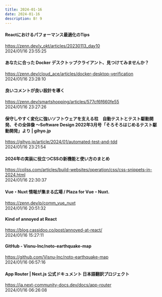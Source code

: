 ```yaml
---
title: 2024-01-16
date: 2024-01-16
description: B! 9
---
```


#### Reactにおけるパフォーマンス最適化のTips
https://zenn.dev/y_okt/articles/20230113_day10<br>
2024/01/16 23:55:25<br>


#### あなたに合った Docker デスクトップクライアント、見つけてみませんか？
https://zenn.dev/cloud_ace/articles/docker-desktop-verification<br>
2024/01/16 23:28:10<br>


#### 良いコメントが良い設計を導く
https://zenn.dev/smartshopping/articles/577cf6f660fe55<br>
2024/01/16 23:27:26<br>


#### 保守しやすく変化に強いソフトウェアを支える柱　自動テストとテスト駆動開発、その全体像 ～Software Design 2022年3月号「そろそろはじめるテスト駆動開発」より | gihyo.jp
https://gihyo.jp/article/2024/01/automated-test-and-tdd<br>
2024/01/16 23:21:54<br>


#### 2024年の実装に役立つCSSの新機能と使い方のまとめ
https://coliss.com/articles/build-websites/operation/css/css-snippets-in-2024.html<br>
2024/01/16 22:30:37<br>


#### Vue・Nuxt 情報が集まる広場 / Plaza for Vue・Nuxt.
https://zenn.dev/p/comm_vue_nuxt<br>
2024/01/16 20:51:32<br>


#### Kind of annoyed at React
https://blog.cassidoo.co/post/annoyed-at-react/<br>
2024/01/16 15:27:11<br>


#### GitHub - Visnu-Inc/noto-earthquake-map
https://github.com/Visnu-Inc/noto-earthquake-map<br>
2024/01/16 06:57:16<br>


#### App Router | Next.js 公式ドキュメント 日本語翻訳プロジェクト
https://ja.next-community-docs.dev/docs/app-router<br>
2024/01/16 06:26:08<br>


